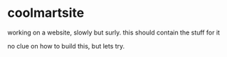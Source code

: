 # coolmartsite

working on a website, slowly but surly.
this should contain the stuff for it

no clue on how to build this, but lets try.

